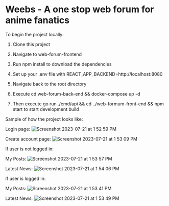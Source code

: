 # Weebs - A one stop web forum for anime fanatics

To begin the project locally:

1. Clone this project

2. Navigate to web-forum-frontend
3. Run npm install to download the dependencies
4. Set up your .env file with REACT_APP_BACKEND=http://localhost:8080

5. Navigate back to the root directory
6. Execute cd web-forum-back-end && docker-compose up -d
7. Then execute go run ./cmd/api && cd ../web-formum-front-end && npm start to start development build

Sample of how the project looks like:

Login page:
![Screenshot 2023-07-21 at 1 52 59 PM](https://github.com/lsyurea/Web-Forum/assets/96010792/99c6cc54-6aca-4341-9bd1-33aad2aefe9c)

Create account page:
![Screenshot 2023-07-21 at 1 53 09 PM](https://github.com/lsyurea/Web-Forum/assets/96010792/b519c3ec-6c38-43dc-896f-dcffa49f620a)

If user is not logged in:

My Posts:
![Screenshot 2023-07-21 at 1 53 57 PM](https://github.com/lsyurea/Web-Forum/assets/96010792/d29159ad-e8ec-4a1f-b2f3-a12ff8529231)

Latest News:
![Screenshot 2023-07-21 at 1 54 06 PM](https://github.com/lsyurea/Web-Forum/assets/96010792/b765b44c-304e-43f9-b9b1-f134a5a68d00)


If user is logged in:

My Posts:
![Screenshot 2023-07-21 at 1 53 41 PM](https://github.com/lsyurea/Web-Forum/assets/96010792/4f091e92-8f59-474c-9241-df00a37ef4c8)

Latest News:
![Screenshot 2023-07-21 at 1 53 49 PM](https://github.com/lsyurea/Web-Forum/assets/96010792/36e025b0-01b2-4e28-bb61-d54bd10e8a9b)
